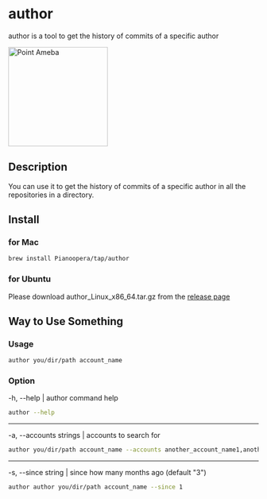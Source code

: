 # author
author is a tool to get the history of commits of a specific author

<!-- ロゴ -->
<img width="200" alt="Point Ameba" src="https://github.com/Pianoopera/author/assets/42969626/4a2276d8-6101-442d-b589-60224560fd1e">

## Description
You can use it to get the history of commits of a specific author in all the repositories in a directory.

<!-- install -->
## Install

### for Mac
```bash
brew install Pianoopera/tap/author
```

### for Ubuntu
Please download author_Linux_x86_64.tar.gz from the [release page](https://github.com/Pianoopera/author/releases)

<!-- 使い方 -->
## Way to Use Something
### Usage
```bash
author you/dir/path account_name
```

### Option

-h, --help | author command help
```bash
author --help
```
---

-a, --accounts strings | accounts to search for
```bash
author you/dir/path account_name --accounts another_account_name1,another_account_name2
```

---

-s, --since string | since how many months ago (default "3")
```bash
author author you/dir/path account_name --since 1
```